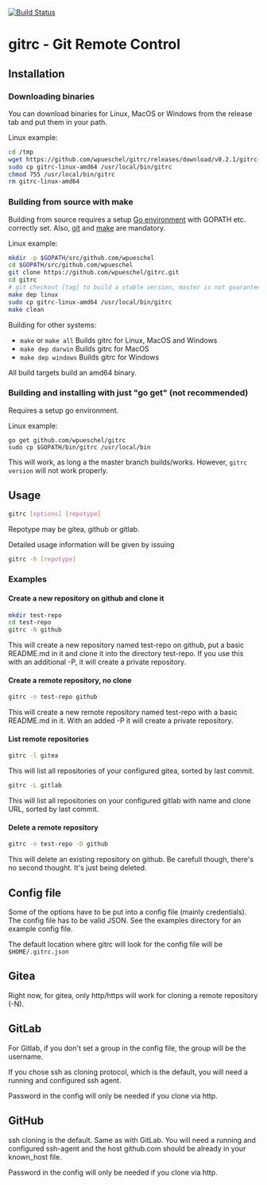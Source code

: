 [![Build Status](https://travis-ci.org/wpueschel/gitrc.svg?branch=master)](https://travis-ci.org/wpueschel/gitrc)

# gitrc - Git Remote Control

## Installation

### Downloading binaries

You can download binaries for Linux, MacOS or Windows from the release tab and put them in your path.

Linux example:

```sh
cd /tmp
wget https://github.com/wpueschel/gitrc/releases/download/v0.2.1/gitrc-linux-amd64
sudo cp gitrc-linux-amd64 /usr/local/bin/gitrc
chmod 755 /usr/local/bin/gitrc
rm gitrc-linux-amd64
```

### Building from source with make

Building from source requires a setup [Go environment](https://golang.org/doc/install) with GOPATH etc. correctly set. Also, [git](https://git-scm.com/) and [make](https://www.gnu.org/software/make/) are mandatory. 

Linux example:

```sh
mkdir -p $GOPATH/src/github.com/wpueschel
cd $GOPATH/src/github.com/wpueschel
git clone https://github.com/wpueschel/gitrc.git
cd gitrc
# git checkout [tag] to build a stable version, master is not guaranteed to work at all times.
make dep linux
sudo cp gitrc-linux-amd64 /usr/local/bin/gitrc
make clean
```

Building for other systems: 

- ```make``` or ```make all``` Builds gitrc for Linux, MacOS and Windows
- ```make dep darwin``` Builds gitrc for MacOS
- ```make dep windows``` Builds gitrc for Windows 

All build targets build an amd64 binary.

### Building and installing with just "go get" (not recommended)

Requires a setup go environment.

Linux example:

```
go get github.com/wpueschel/gitrc
sudo cp $GOPATH/bin/gitrc /usr/local/bin
```

This will work, as long a the master branch builds/works. However, ```gitrc version``` will not work properly.

## Usage

```sh
gitrc [options] [repotype]
```

Repotype may be gitea, github or gitlab.

Detailed usage information will be given by issuing 

```sh
gitrc -h [repotype]
```

### Examples

#### Create a new repository on github and clone it

```sh
mkdir test-repo
cd test-repo
gitrc -N github
```

This will create a new repository named test-repo on github, put a basic README.md in it and clone it into the directory test-repo. If you use this with an additional -P, it will create a private repository.

#### Create a remote repository, no clone

```sh
gitrc -n test-repo github
```

This will create a new remote repository named test-repo with a basic README.md in it. With an added -P it will create a private repository.

#### List remote repositories

```sh
gitrc -l gitea
```

This will list all repositories of your configured gitea, sorted by last commit.

```sh
gitrc -L gitlab 
```

This will list all repositories on your configured gitlab with name and clone URL, sorted by last commit.

#### Delete a remote repository

```sh
gitrc -n test-repo -D github
```

This will delete an existing repository on github. Be carefull though, there's no second thought. It's just being deleted.

## Config file

Some of the options have to be put into a config file (mainly credentials). The config file has to be valid JSON.
See the examples directory for an example config file.
  
The default location where gitrc will look for the config file will be ```$HOME/.gitrc.json```

## Gitea

Right now, for gitea, only http/https will work for cloning a remote repository (-N).

## GitLab 

For Gitlab, if you don't set a group in the config file, the group will be the username.
  
If you chose ssh as cloning protocol, which is the default, you will need a running and configured ssh agent.

Password in the config will only be needed if you clone via http.

## GitHub

ssh cloning is the default. Same as with GitLab. You will need a running and configured ssh-agent and the host github.com should be already in your known_host file.

Password in the config will only be needed if you clone via http.

